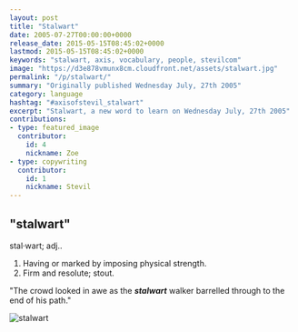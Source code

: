 ```yaml
---
layout: post
title: "Stalwart"
date: 2005-07-27T00:00:00+0000
release_date: 2015-05-15T08:45:02+0000
lastmod: 2015-05-15T08:45:02+0000
keywords: "stalwart, axis, vocabulary, people, stevilcom"
image: "https://d3e878vmunx8cm.cloudfront.net/assets/stalwart.jpg"
permalink: "/p/stalwart/"
summary: "Originally published Wednesday July, 27th 2005"
category: language
hashtag: "#axisofstevil_stalwart"
excerpt: "Stalwart, a new word to learn on Wednesday July, 27th 2005"
contributions:
- type: featured_image
  contributor:
    id: 4
    nickname: Zoe
- type: copywriting
  contributor:
    id: 1
    nickname: Stevil
---
```


[id_1]: https://d3e878vmunx8cm.cloudfront.net/assets/stalwart.jpg "stalwart"

## "stalwart" ##

stal·wart; adj..

1. Having or marked by imposing physical strength.
2. Firm and resolute; stout.
 
"The crowd looked in awe as the ***stalwart*** walker barrelled through to the end of his path."

![stalwart][id_1]
